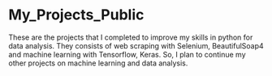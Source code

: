 # My_Projects_Public
These are the projects that I completed to improve my skills in python for data analysis.
They consists of web scraping with Selenium, BeautifulSoap4 and machine learning with Tensorflow, Keras. So, I plan to continue my other projects on machine learning and data analysis.
